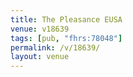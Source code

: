 ```yaml
---
title: The Pleasance EUSA
venue: v18639
tags: [pub, "fhrs:78048"]
permalink: /v/18639/
layout: venue
---
```

